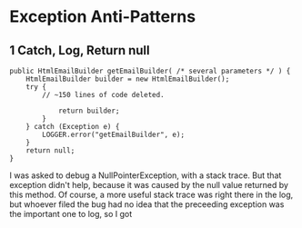 # Exception Anti-Patterns #
## 1 Catch, Log, Return null ##

    public HtmlEmailBuilder getEmailBuilder( /* several parameters */ ) {
        HtmlEmailBuilder builder = new HtmlEmailBuilder();
        try {
            // ~150 lines of code deleted.

                return builder;
            }
        } catch (Exception e) {
            LOGGER.error("getEmailBuilder", e);
        }
        return null;
    }

I was asked to debug a NullPointerException, with a stack trace. But that exception didn't help, because it was caused by 
the null value returned by this method. Of course, a more useful stack trace was right there in the log, but whoever filed the
bug had no idea that the preceeding exception was the important one to log, so I got 
